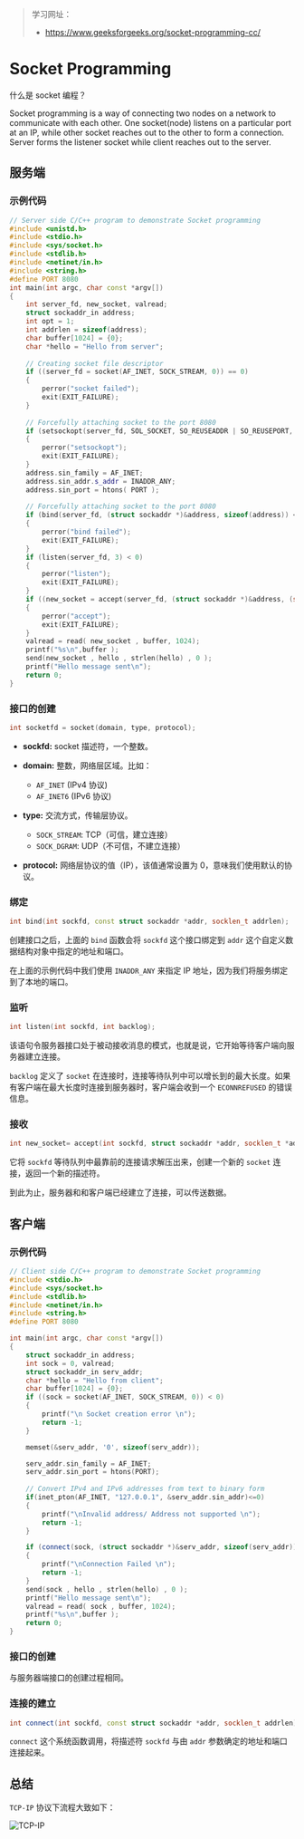 > 学习网址：
>
> - https://www.geeksforgeeks.org/socket-programming-cc/

# Socket Programming

什么是 socket 编程？

Socket programming is a way of connecting two nodes on a network to communicate with each other. One socket(node) listens on a particular port at an IP, while other socket reaches out to the other to form a connection. Server forms the listener socket while client reaches out to the server.

## 服务端

### 示例代码

```c++
// Server side C/C++ program to demonstrate Socket programming 
#include <unistd.h>
#include <stdio.h> 
#include <sys/socket.h> 
#include <stdlib.h> 
#include <netinet/in.h> 
#include <string.h> 
#define PORT 8080 
int main(int argc, char const *argv[]) 
{ 
	int server_fd, new_socket, valread; 
	struct sockaddr_in address; 
	int opt = 1; 
	int addrlen = sizeof(address); 
	char buffer[1024] = {0}; 
	char *hello = "Hello from server"; 
	
	// Creating socket file descriptor 
	if ((server_fd = socket(AF_INET, SOCK_STREAM, 0)) == 0)
	{ 
		perror("socket failed"); 
		exit(EXIT_FAILURE); 
	} 
	
	// Forcefully attaching socket to the port 8080 
	if (setsockopt(server_fd, SOL_SOCKET, SO_REUSEADDR | SO_REUSEPORT, &opt, sizeof(opt))) 
	{ 
		perror("setsockopt"); 
		exit(EXIT_FAILURE); 
	} 
	address.sin_family = AF_INET; 
	address.sin_addr.s_addr = INADDR_ANY; 
	address.sin_port = htons( PORT ); 
	
	// Forcefully attaching socket to the port 8080 
	if (bind(server_fd, (struct sockaddr *)&address, sizeof(address)) < 0)
	{ 
		perror("bind failed"); 
		exit(EXIT_FAILURE); 
	} 
	if (listen(server_fd, 3) < 0) 
	{ 
		perror("listen"); 
		exit(EXIT_FAILURE); 
	}
	if ((new_socket = accept(server_fd, (struct sockaddr *)&address, (socklen_t*)&addrlen))<0) 
	{ 
		perror("accept"); 
		exit(EXIT_FAILURE); 
	} 
	valread = read( new_socket , buffer, 1024); 
	printf("%s\n",buffer ); 
	send(new_socket , hello , strlen(hello) , 0 ); 
	printf("Hello message sent\n"); 
	return 0; 
}
```

### 接口的创建

```c++
int socketfd = socket(domain, type, protocol);
```

- **sockfd:** socket 描述符，一个整数。
- **domain:** 整数，网络层区域。比如：
  - `AF_INET` (IPv4 协议) 
  - `AF_INET6` (IPv6 协议)
- **type:** 交流方式，传输层协议。
  - `SOCK_STREAM`: TCP（可信，建立连接）
  - `SOCK_DGRAM`: UDP（不可信，不建立连接）

- **protocol:** 网络层协议的值（IP），该值通常设置为 0，意味我们使用默认的协议。

### 绑定

```c++
int bind(int sockfd, const struct sockaddr *addr, socklen_t addrlen);
```

创建接口之后，上面的 `bind` 函数会将 `sockfd` 这个接口绑定到 `addr` 这个自定义数据结构对象中指定的地址和端口。

在上面的示例代码中我们使用 `INADDR_ANY` 来指定 IP 地址，因为我们将服务绑定到了本地的端口。

### 监听

```c++
int listen(int sockfd, int backlog);
```

该语句令服务器接口处于被动接收消息的模式，也就是说，它开始等待客户端向服务器建立连接。

`backlog` 定义了 `socket` 在连接时，连接等待队列中可以增长到的最大长度。如果有客户端在最大长度时连接到服务器时，客户端会收到一个 `ECONNREFUSED` 的错误信息。

### 接收

```c++
int new_socket= accept(int sockfd, struct sockaddr *addr, socklen_t *addrlen);
```

它将 `sockfd` 等待队列中最靠前的连接请求解压出来，创建一个新的 `socket` 连接，返回一个新的描述符。

到此为止，服务器和和客户端已经建立了连接，可以传送数据。

## 客户端

### 示例代码

```c++
// Client side C/C++ program to demonstrate Socket programming 
#include <stdio.h> 
#include <sys/socket.h> 
#include <stdlib.h> 
#include <netinet/in.h> 
#include <string.h> 
#define PORT 8080 

int main(int argc, char const *argv[]) 
{ 
	struct sockaddr_in address; 
	int sock = 0, valread; 
	struct sockaddr_in serv_addr; 
	char *hello = "Hello from client"; 
	char buffer[1024] = {0};
	if ((sock = socket(AF_INET, SOCK_STREAM, 0)) < 0) 
	{ 
		printf("\n Socket creation error \n"); 
		return -1; 
	} 

	memset(&serv_addr, '0', sizeof(serv_addr)); 

	serv_addr.sin_family = AF_INET; 
	serv_addr.sin_port = htons(PORT); 
	
	// Convert IPv4 and IPv6 addresses from text to binary form 
	if(inet_pton(AF_INET, "127.0.0.1", &serv_addr.sin_addr)<=0) 
	{ 
		printf("\nInvalid address/ Address not supported \n"); 
		return -1; 
	} 

	if (connect(sock, (struct sockaddr *)&serv_addr, sizeof(serv_addr)) < 0) 
	{ 
		printf("\nConnection Failed \n"); 
		return -1; 
	} 
	send(sock , hello , strlen(hello) , 0 ); 
	printf("Hello message sent\n"); 
	valread = read( sock , buffer, 1024); 
	printf("%s\n",buffer );
	return 0; 
} 
```

### 接口的创建

与服务器端接口的创建过程相同。

### 连接的建立

```c++
int connect(int sockfd, const struct sockaddr *addr, socklen_t addrlen);
```

`connect` 这个系统函数调用，将描述符 `sockfd` 与由 `addr` 参数确定的地址和端口连接起来。

## 总结

`TCP-IP` 协议下流程大致如下：

![TCP-IP](../TCP_IP_socket_diagram.png)